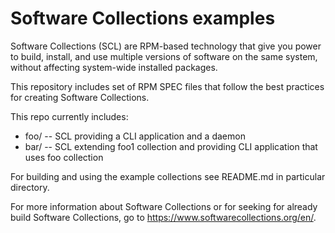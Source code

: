 Software Collections examples
=============================

Software Collections (SCL) are RPM-based technology that give you power
to build, install, and use multiple versions of software on the same system,
without affecting system-wide installed packages.

This repository includes set of RPM SPEC files that follow the best practices
for creating Software Collections.

This repo currently includes:
  * foo/ -- SCL providing a CLI application and a daemon
  * bar/ -- SCL extending foo1 collection and providing CLI application that uses
  foo collection

For building and using the example collections see README.md in particular
directory.

For more information about Software Collections or for seeking for already
build Software Collections, go to https://www.softwarecollections.org/en/.

